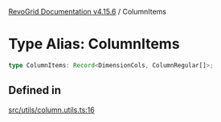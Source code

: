 [RevoGrid Documentation v4.15.6](README.md) / ColumnItems

# Type Alias: ColumnItems

```ts
type ColumnItems: Record<DimensionCols, ColumnRegular[]>;
```

## Defined in

[src/utils/column.utils.ts:16](https://github.com/revolist/revogrid/blob/8ab186c1ae2faee97d25784acff6dbf4187524f8/src/utils/column.utils.ts#L16)
